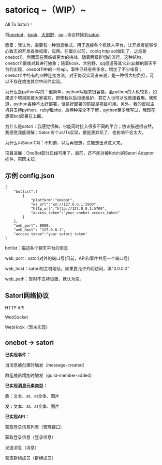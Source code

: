 # satoricq ~（WIP）~

All To Satori！

将[onebot](https://github.com/botuniverse/onebot-11)、[kook](https://developer.kookapp.cn/)、[大别野](https://webstatic.mihoyo.com/vila/bot/doc/)、[qq](https://bot.q.qq.com/wiki/develop/api)...协议转换到[satori](https://satori.js.org/zh-CN/)

愿景：我认为，需要有一种消息格式，用于连接各个机器人平台，让开发者能够专心致志的开发各类框架，应用。在很久以前，coolq http api做到了，之后是onebot11。然而现在面临者更大的挑战。随着两级群组的流行，这种结构，onebot11很难对其进行抽象；随着kook、大别野、qq频道等其它非qq群的聊天平台的出现，onebot11中的一些api，事件已经有些多余，增加了不少噪音；onebot11中特有的四种连接方法，对于协议实现者来说，是一种很大的负担，可以不存在或由其它中间件实现。

为什么是python写的：很简单，python写起来很容易，会python的人也较多，如果这个项目能被大家喜欢，即使我以后拒绝维护，其它人也可以改改接着用。我知道，python各种不太好部署，但是好部署的前提是项目可用。另外，我的虚拟主机只支持python、ruby和php，后两种完全不了解，python至少我写过，我现在想把bot部署在上面。

为什么是satori：我感觉很棒，它能同时接入很多不同的平台；协议描述很自然，我感觉我能理解；Satori有个Js/Ts实现，要是我弃坑了，也影响不会太大。

为什么叫SatoriCQ：不知道，以后再想想，总能想出点意义来。

项目进展：OneBot部分已经可用了。目前，还不能对接Koishi的Satori Adaptor插件，原因未知。

## 示例 config.json

```
{
    "botlist":[
        {
            "platform":"onebot",
            "ws_url":"ws://127.0.0.1:5800",
            "http_url":"http://127.0.0.1:5700",
            "access_token":"your onebot access_token"
        }
    ],
    "web_port": 8080,
    "web_host": "127.0.0.1",
    "access_token":"your satori token"
}
```
botlist：描述各个聊天平台的信息

web_port：satori对外的端口号(目前，API和事件共用一个端口号)

web_host：satori的主机地址，如果要允许外网访问，填"0.0.0.0"

web_path：暂时不支持设置，默认为空。

## Satori网络协议

HTTP API

WebSocket

WebHook（暂未实现）

## onebot -> satori

**已实现事件：**

当消息被创建时触发（message-created）

群组成员增加时触发（guild-member-added）

**已实现消息元素类型：**

收：文本、at、at全体、图片

发：文本、at、at全体、图片

**已实现API：**

获取登录信息列表（管理接口）

获取登录信息（登录信息）

发送消息（消息）

获取群组成员（群组成员）
